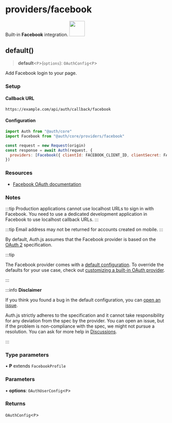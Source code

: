 # providers/facebook

<div style={{backgroundColor: "#000", display: "flex", justifyContent: "space-between", color: "#fff", padding: 16}}>
<span>Built-in <b>Facebook</b> integration.</span>
<a href="https://facebook.com">
  <img style={{display: "block"}} src="https://authjs.dev/img/providers/facebook.svg" height="48" width="48"/>
</a>
</div>

## default()

> **default**\<`P`\>(`options`): `OAuthConfig`\<`P`\>

Add Facebook login to your page.

### Setup

#### Callback URL
```
https://example.com/api/auth/callback/facebook
```

#### Configuration
```js
import Auth from "@auth/core"
import Facebook from "@auth/core/providers/facebook"

const request = new Request(origin)
const response = await Auth(request, {
  providers: [Facebook({ clientId: FACEBOOK_CLIENT_ID, clientSecret: FACEBOOK_CLIENT_SECRET })],
})
```

### Resources

 - [Facebook OAuth documentation](https://developers.facebook.com/docs/facebook-login/manually-build-a-login-flow/)

### Notes

:::tip
Production applications cannot use localhost URLs to sign in with Facebook. You need to use a dedicated development application in Facebook to use localhost callback URLs.
:::

:::tip
Email address may not be returned for accounts created on mobile.
:::

By default, Auth.js assumes that the Facebook provider is
based on the [OAuth 2](https://www.rfc-editor.org/rfc/rfc6749.html) specification.

:::tip

The Facebook provider comes with a [default configuration](https://github.com/nextauthjs/next-auth/blob/main/packages/core/src/providers/facebook.ts).
To override the defaults for your use case, check out [customizing a built-in OAuth provider](https://authjs.dev/guides/providers/custom-provider#override-default-options).

:::

:::info **Disclaimer**

If you think you found a bug in the default configuration, you can [open an issue](https://authjs.dev/new/provider-issue).

Auth.js strictly adheres to the specification and it cannot take responsibility for any deviation from
the spec by the provider. You can open an issue, but if the problem is non-compliance with the spec,
we might not pursue a resolution. You can ask for more help in [Discussions](https://authjs.dev/new/github-discussions).

:::

### Type parameters

• **P** extends `FacebookProfile`

### Parameters

• **options**: `OAuthUserConfig`\<`P`\>

### Returns

`OAuthConfig`\<`P`\>
